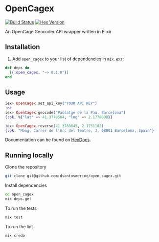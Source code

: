 # OpenCagex
[![Build Status](https://travis-ci.org/dsantosmerino/open_cagex.svg?branch=master)](https://travis-ci.org/dsantosmerino/open_cagex)
[![Hex Version](https://img.shields.io/hexpm/v/open_cagex.svg)](https://hex.pm/packages/open_cagex)

An OpenCage Geocoder API wrapper written in Elixir

## Installation

  1. Add `open_cagex` to your list of dependencies in `mix.exs`:

  ```elixir
  def deps do
    [{:open_cagex, "~> 0.1.0"}]
  end
  ```

## Usage

```elixir
iex> OpenCagex.set_api_key("YOUR API KEY")
:ok
iex> OpenCagex.geocode("Passatge de la Pau, Barcelona")
{:ok, %{"lat" => 41.3778504, "lng" => 2.1778608}}

iex> OpenCagex.reverse(41.3780845, 2.1751182)
{:ok, "Moog, Carrer de l'Arc del Teatre, 3, 08001 Barcelona, Spain"}
```

Documentation can be found on [HexDocs](https://hexdocs.pm/open_cagex).

## Running locally

Clone the repository
```bash
git clone git@github.com:dsantosmerino/open_cagex.git
```

Install dependencies
```bash
cd open_cagex
mix deps.get
```

To run the tests
```bash
mix test
```

To run the lint
```elixir
mix credo
```
